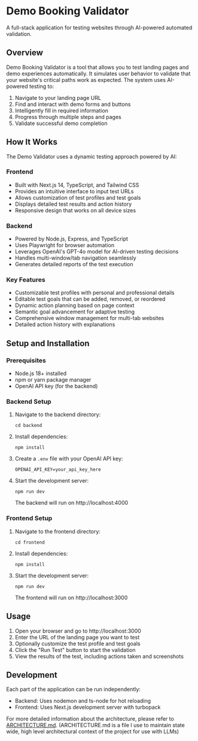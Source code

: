 # Demo Booking Validator

A full-stack application for testing websites through AI-powered automated validation.

## Overview

Demo Booking Validator is a tool that allows you to test landing pages and demo experiences automatically. It simulates user behavior to validate that your website's critical paths work as expected. The system uses AI-powered testing to:

1. Navigate to your landing page URL
2. Find and interact with demo forms and buttons
3. Intelligently fill in required information
4. Progress through multiple steps and pages
5. Validate successful demo completion

## How It Works

The Demo Validator uses a dynamic testing approach powered by AI:

### Frontend

- Built with Next.js 14, TypeScript, and Tailwind CSS
- Provides an intuitive interface to input test URLs
- Allows customization of test profiles and test goals
- Displays detailed test results and action history
- Responsive design that works on all device sizes

### Backend

- Powered by Node.js, Express, and TypeScript
- Uses Playwright for browser automation
- Leverages OpenAI's GPT-4o model for AI-driven testing decisions
- Handles multi-window/tab navigation seamlessly
- Generates detailed reports of the test execution

### Key Features

- Customizable test profiles with personal and professional details
- Editable test goals that can be added, removed, or reordered
- Dynamic action planning based on page context
- Semantic goal advancement for adaptive testing
- Comprehensive window management for multi-tab websites
- Detailed action history with explanations

## Setup and Installation

### Prerequisites

- Node.js 18+ installed
- npm or yarn package manager
- OpenAI API key (for the backend)

### Backend Setup

1. Navigate to the backend directory:

   ```
   cd backend
   ```

2. Install dependencies:

   ```
   npm install
   ```

3. Create a `.env` file with your OpenAI API key:

   ```
   OPENAI_API_KEY=your_api_key_here
   ```

4. Start the development server:
   ```
   npm run dev
   ```
   The backend will run on http://localhost:4000

### Frontend Setup

1. Navigate to the frontend directory:

   ```
   cd frontend
   ```

2. Install dependencies:

   ```
   npm install
   ```

3. Start the development server:
   ```
   npm run dev
   ```
   The frontend will run on http://localhost:3000

## Usage

1. Open your browser and go to http://localhost:3000
2. Enter the URL of the landing page you want to test
3. Optionally customize the test profile and test goals
4. Click the "Run Test" button to start the validation
5. View the results of the test, including actions taken and screenshots

## Development

Each part of the application can be run independently:

- Backend: Uses nodemon and ts-node for hot reloading
- Frontend: Uses Next.js development server with turbopack

For more detailed information about the architecture, please refer to [ARCHITECTURE.md](./ARCHITECTURE.md).
(ARCHITECTURE.md is a file I use to maintain state wide, high level architectural context of the project for use with LLMs)
